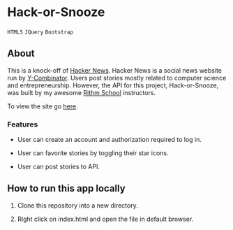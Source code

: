 # Hack-or-Snooze

`HTML5` `JQuery` `Bootstrap`

## About

This is a knock-off of [Hacker News]('https://news.ycombinator.com/'). Hacker News is a social news website run by [Y-Combinator]('https://www.ycombinator.com/'). Users post stories mostly related to computer science and entrepreneurship. However, the API for this project, Hack-or-Snooze, was built by my awesome [Rithm School]('https://www.rithmschool.com/') instructors.  

To view the site go [here](http://hackorsnooze.kelleysharp.me.s3-website-us-east-1.amazonaws.com/).

### Features

- User can create an account and authorization required to log in.

- User can favorite stories by toggling their star icons.

- User can post stories to API.

## How to run this app locally

1. Clone this repository into a new directory.

2. Right click on index.html and open the file in default browser.
